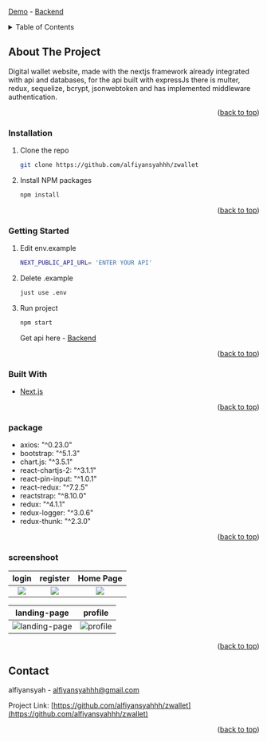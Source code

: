 [Demo](https://zwallet-tau.vercel.app/) - [Backend](https://github.com/alfiyansyahhh/Zwallet-BE)


<!-- TABLE OF CONTENTS -->
<details>
  <summary>Table of Contents</summary>
  <ol>
    <li>
      <a href="#about-the-project">About The Project</a>
      <ul>
        <li><a href="#built-with">Built With</a></li>
        <li><a href="#package">Package</a></li>
        <li><a href="#screenshoot">Screen Shoot</a></li>
      </ul>
    </li>
    <li>
      <a href="#getting-started">Getting Started</a>
      <ul>
        <li><a href="#installation">Installation</a></li>
      </ul>
    </li>
  </ol>
</details>



<!-- ABOUT THE PROJECT -->
## About The Project

Digital wallet website, made with the nextjs framework already integrated with api and databases, for the api built with expressJs
there is multer, redux, sequelize, bcrypt, jsonwebtoken and has implemented middleware authentication.

<p align="right">(<a href="#top">back to top</a>)</p>


### Installation

1. Clone the repo
   ```sh
   git clone https://github.com/alfiyansyahhh/zwallet
   ```
2. Install NPM packages
   ```sh
   npm install
   ```
   
<p align="right">(<a href="#top">back to top</a>)</p>
 
### Getting Started

1. Edit env.example
   ```sh
   NEXT_PUBLIC_API_URL= 'ENTER YOUR API'
   ```
2. Delete .example 
    ```sh 
    just use .env
    ```
3. Run project 
    ```sh
    npm start
    ```

   Get api here - [Backend](https://github.com/alfiyansyahhh/Zwallet-BE)

<p align="right">(<a href="#top">back to top</a>)</p>

### Built With

* [Next.js](https://nextjs.org/)

<p align="right">(<a href="#top">back to top</a>)</p>

### package

*  axios: "^0.23.0"
*  bootstrap: "^5.1.3"
*  chart.js: "^3.5.1"
*  react-chartjs-2: "^3.1.1"
*  react-pin-input: "^1.0.1"
*  react-redux: "^7.2.5"
*  reactstrap: "^8.10.0"
*  redux: "^4.1.1"
*  redux-logger: "^3.0.6"
*  redux-thunk: "^2.3.0"

<p align="right">(<a href="#top">back to top</a>)</p>


### screenshoot

login|register|Home Page|
:---------:|:---------:|:---------:|
![](https://alfiyansyahhh.skom.id/gambar/Screenshot%20%28520%29.png)|![](https://alfiyansyahhh.skom.id/gambar/Screenshot%20%28521%29.png)|![](https://alfiyansyahhh.skom.id/gambar/Screenshot%20%28522%29.png)

landing-page|profile|
:---------:|:---------:|
![landing-page](https://i.postimg.cc/8zqmTP6z/Screenshot-470.png)|![profile](https://i.postimg.cc/nVk2qJ63/Screenshot-466.png)

<p align="right">(<a href="#top">back to top</a>)</p>




<!-- CONTACT -->
## Contact

alfiyansyah - alfiyansyahhh@gmail.com

Project Link: [https://github.com/alfiyansyahhh/zwallet](https://github.com/alfiyansyahhh/zwallet)

<p align="right">(<a href="#top">back to top</a>)</p>




